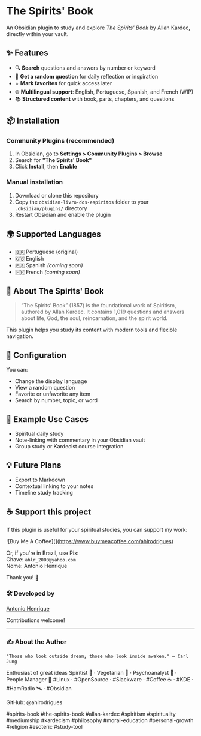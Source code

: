 # The Spirits' Book

An Obsidian plugin to study and explore *The Spirits' Book* by Allan Kardec, directly within your vault.

## ✨ Features

- 🔍 **Search** questions and answers by number or keyword  
- 🔀 **Get a random question** for daily reflection or inspiration  
- ⭐ **Mark favorites** for quick access later  
- 🌐 **Multilingual support**: English, Portuguese, Spanish, and French (WIP)  
- 📚 **Structured content** with book, parts, chapters, and questions  

## 📦 Installation

### Community Plugins (recommended)

1. In Obsidian, go to **Settings > Community Plugins > Browse**
2. Search for **"The Spirits' Book"**
3. Click **Install**, then **Enable**

### Manual installation

1. Download or clone this repository
2. Copy the `obsidian-livro-dos-espiritos` folder to your `.obsidian/plugins/` directory
3. Restart Obsidian and enable the plugin

## 🌍 Supported Languages

- 🇧🇷 Portuguese (original)
- 🇬🇧 English
- 🇪🇸 Spanish *(coming soon)*
- 🇫🇷 French *(coming soon)*

## 🧠 About The Spirits' Book

> “The Spirits’ Book” (1857) is the foundational work of Spiritism, authored by Allan Kardec. It contains 1,019 questions and answers about life, God, the soul, reincarnation, and the spirit world.

This plugin helps you study its content with modern tools and flexible navigation.

## 🔧 Configuration

You can:
- Change the display language
- View a random question
- Favorite or unfavorite any item
- Search by number, topic, or word

## 📘 Example Use Cases

- Spiritual daily study
- Note-linking with commentary in your Obsidian vault
- Group study or Kardecist course integration

## 💡 Future Plans

- Export to Markdown
- Contextual linking to your notes
- Timeline study tracking

## ☕ Support this project

If this plugin is useful for your spiritual studies, you can support my work:

![Buy Me A Coffee](<script type="text/javascript" src="https://cdnjs.buymeacoffee.com/1.0.0/button.prod.min.js" data-name="bmc-button" data-slug="ahlrodrigues" data-color="#FFDD00" data-emoji=""  data-font="Cookie" data-text="Buy me a coffee" data-outline-color="#000000" data-font-color="#000000" data-coffee-color="#ffffff" ></script>](https://www.buymeacoffee.com/ahlrodrigues)

Or, if you're in Brazil, use Pix:  
Chave: `ahlr_2000@yahoo.com`  
Nome: Antonio Henrique

Thank you! 🙏

### 🛠️ Developed by

[Antonio Henrique](c)

Contributions welcome!

---

### ✍️ About the Author

    "Those who look outside dream; those who look inside awaken." — Carl Jung

Enthusiast of great ideas
Spiritist 👻 · Vegetarian 🥬 · Psychoanalyst 🧠 · People Manager 🤝
#Linux · #OpenSource · #Slackware · #Coffee ☕ · #KDE · #HamRadio 🛰️ · #Obsidian

GitHub: @ahlrodrigues

#spirits-book #the-spirits-book #allan-kardec #spiritism #spirituality #mediumship #kardecism #philosophy #moral-education #personal-growth #religion #esoteric #study-tool

